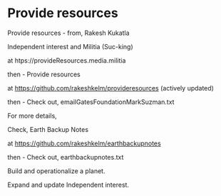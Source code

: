 # Provide resources

Provide resources - from, Rakesh Kukatla

Independent interest and Militia (Suc-king)

at htps://provideResources.media.militia


then - Provide resources 

at https://github.com/rakeshkelm/provideresources (actively updated)

then - Check out, emailGatesFoundationMarkSuzman.txt

For more details,

Check, Earth Backup Notes

at https://github.com/rakeshkelm/earthbackupnotes

then - Check out, earthbackupnotes.txt

Build and operationalize a planet.

Expand and update Independent interest.
